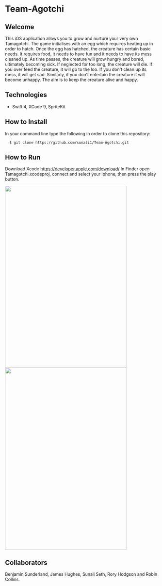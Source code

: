 # Team-Agotchi

Welcome
-----
This iOS application allows you to grow and nurture your very own Tamagotchi. The game initialises with an egg which requires heating up in order to hatch. Once the egg has hatched, the creature has certain basic needs. It requires food, it needs to have fun and it needs to have its mess cleaned up. As time passes, the creature will grow hungry and bored, ultimately becoming sick. If neglected for too long, the creature will die. If you over feed the creature, it will go to the loo. If you don't clean up its mess, it will get sad. Similarly, if you don't entertain the creature it will become unhappy. The aim is to keep the creature alive and happy.

Technologies
-----
- Swift 4, XCode 9, SpriteKit

How to Install
-----
In your command line type the following in order to clone this repository:
````
  $ git clone https://github.com/sunali1/Team-Agotchi.git
````

How to Run
-----
Download Xcode https://developer.apple.com/download/
In Finder open Tamagotchi.xcodeproj, connect and select your iphone, then press the play button.

<img align="center" width="400" height="600" src="./Tamagotchi/Assets/egg.png">
<img align="center" width="400" height="600" src="./Tamagotchi/Assets/cat.png">

Collaborators
----
Benjamin Sunderland, James Hughes, Sunali Seth, Rory Hodgson and Robin Collins.
